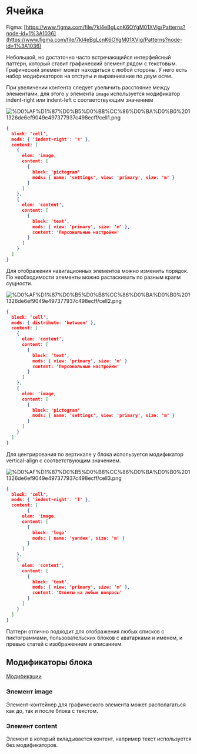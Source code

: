 # Ячейка

Figma: [https://www.figma.com/file/7kl4eBgLcnK6OYgM01XVig/Patterns?node-id=1%3A1036](https://www.figma.com/file/7kl4eBgLcnK6OYgM01XVig/Patterns?node-id=1%3A1036)

Небольшой, но достаточно часто встречающийся интерфейсный паттерн, который ставит графический элемент рядом с текстовым. Графический элемент может находиться с любой стороны. У него есть набор модификаторов на отступы и выравнивание по двум осям.

При увеличении контента следует увеличить расстояние между элементами, для этого у элемента `image` используется модификатор indent-right или indent-left c соответствующим значением

![%D0%AF%D1%87%D0%B5%D0%B8%CC%86%D0%BA%D0%B0%2011326de6ef9049e497377937c498ecff/cell1.png](cell1.png)

```json
{
  block: 'cell',
  mods: { 'indent-right': 's' },
  content: [
    {
      elem: 'image,
      content: [
        {
          block: 'pictogram'
          mods: { name: 'settings', view: 'primary', size: 'm' }
        }
      ]
    },
    {
      elem: 'content',
      content: [
        {
          block: 'text',
          mods: { view: 'primary', size: 'm' },
          content: 'Персональные настройки'
        }
      ]
    }
  ]
}
```

Для отображения навигационных элементов можно изменить порядок. По необходимости элементы можно растаскивать по разным краям сущности.

![%D0%AF%D1%87%D0%B5%D0%B8%CC%86%D0%BA%D0%B0%2011326de6ef9049e497377937c498ecff/cell2.png](cell2.png)

```json
{
  block: 'cell',
  mods: { distribute: 'between' },
  content: [
    {
      elem: 'content',
      content: [
        {
          block: 'text',
          mods: { view: 'primary', size: 'm' }
          content: 'Персональные настройки'
        }
      ]
    },
    {
      elem: 'image,
      content: [
        {
          block: 'pictogram'
          mods: { name: 'settings', view: 'primary', size: 'm' }
        }
      ]
    }
  ]
}
```

Для центрирования по вертикале у блока используется модификатор vertical-align с соответствующим значением.

![%D0%AF%D1%87%D0%B5%D0%B8%CC%86%D0%BA%D0%B0%2011326de6ef9049e497377937c498ecff/cell3.png](cell3.png)

```json
{
  block: 'cell',
  mods: { 'indent-right': 'l' },
  content: [
        {
      elem: 'image,
      content: [
        {
          block: 'logo'
          mods: { name: 'yandex', size: 'm' }
        }
      ]
    },
    {
      elem: 'content',
      content: [
        {
          block: 'text',
          mods: { view: 'primary', size: 'm' },
          content: 'Ответы на любые вопросы'
        }
      ]
    }
  ]
}
```

Паттерн отлично подходит для отображения любых списков с пиктограммами, пользовательских блоков с аватарками и именем, и превью статей с изображением и описанием.

## Модификаторы блока

[Модификации](%D0%AF%D1%87%D0%B5%D0%B8%CC%86%D0%BA%D0%B0%2011326de6ef9049e497377937c498ecff/%D0%9C%D0%BE%D0%B4%D0%B8%D1%84%D0%B8%D0%BA%D0%B0%D1%86%D0%B8%D0%B8%20ffa57253543b4c5ab3216628ba0e9cbd.csv)

### Элемент image

Элемент-контейнер для графического элемента может располагаться как до, так и после блока с текстом.

### Элемент content

Элемент в который вкладывается контент, например текст используется без модификаторов.